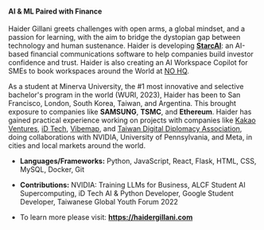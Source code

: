 #### AI & ML Paired with Finance

Haider Gillani greets challenges with open arms, a global mindset, and a passion for learning, with the aim to bridge the dystopian gap between technology and human sustenance. 
Haider is developing [**StarcAI**](https://github.com/haidergillani/STARC-AI-Sentiment-Modification-for-Financial-Communications): an AI-based financial communications software to help companies build investor confidence and trust. 
Haider is also creating an AI Workspace Copilot for SMEs to book workspaces around the World at [NO HQ](https://www.nohq.co.uk/).

As a student at Minerva University, the #1 most innovative and selective bachelor's program in the world (WURI, 2023), Haider has been to San Francisco, London, South Korea, Taiwan, and Argentina. 
This brought exposure to companies like  **SAMSUNG**, **TSMC**, and **Ethereum**. Haider has gained practical experience working on projects with companies like [Kakao Ventures](https://www.kakao.vc/), [iD Tech](https://www.idtech.com/), [Vibemap](https://vibemap.com/), and [Taiwan Digital Diplomacy Association](https://drive.google.com/file/d/1LhvkVBBzRkyPP0WYTHMpuKXmRnr5r_qU/view), doing collaborations with NVIDIA, University of Pennsylvania, and Meta, in cities and local markets around the world.

- **Languages/Frameworks:** Python, JavaScript, React, Flask, HTML, CSS, MySQL, Docker, Git

- **Contributions:** NVIDIA: Training LLMs for Business, ALCF Student AI Supercomputing, iD Tech AI & Python Developer, Google Student Developer, Taiwanese Global Youth Forum 2022

- To learn more please visit: **https://haidergillani.com**

